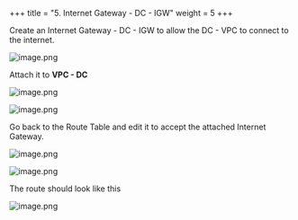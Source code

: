 +++
title = "5. Internet Gateway - DC - IGW"
weight = 5
+++


Create an Internet Gateway - DC - IGW to allow the DC - VPC to connect to the internet.


![image.png](images/004-iv-setup-vpc-dc-resources/18-image.png)


Attach it to **VPC - DC**


![image.png](images/004-iv-setup-vpc-dc-resources/18-image.png)


![image.png](images/004-iv-setup-vpc-dc-resources/18-image.png)


Go back to the Route Table and edit it to accept the attached Internet Gateway.


![image.png](images/004-iv-setup-vpc-dc-resources/18-image.png)


![image.png](images/004-iv-setup-vpc-dc-resources/18-image.png)


The route should look like this


![image.png](images/004-iv-setup-vpc-dc-resources/18-image.png)


